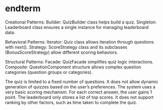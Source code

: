 # endterm

Creational Patterns:
Builder: QuizBuilder class helps build a quiz.
Singleton: Leaderboard class ensures a single instance for managing leaderboard data.

Behavioral Patterns:
Iterator: Quiz class allows iteration through questions with next().
Strategy: ScoreStrategy class and its subclasses (BonusScoreStrategy) allow different scoring behaviors.

Structural Patterns:
Facade: QuizFacade simplifies quiz logic interactions.
Composite: QuestionComponent structure allows complex question categories (question groups or categories).


The quiz is limited to a fixed number of questions. It does not allow dynamic generation of quizzes based on the user’s preferences.
The system uses a very basic scoring mechanism. For each correct answer, the user gains 1 point.
The leaderboard only stores a list of top scores. It does not support ranking by other factors, such as time taken to complete the quiz.
